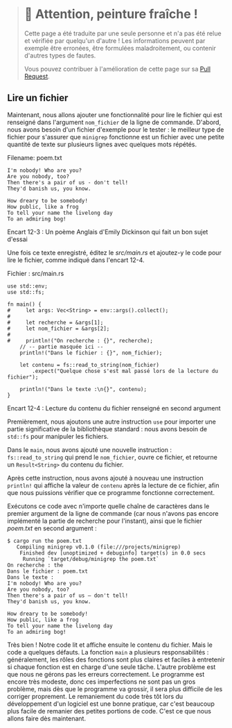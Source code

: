 > # 🚧 Attention, peinture fraîche !
>
> Cette page a été traduite par une seule personne et n'a pas été relue et
> vérifiée par quelqu'un d'autre ! Les informations peuvent par exemple être
> erronées, être formulées maladroitement, ou contenir d'autres types de fautes.
>
> Vous pouvez contribuer à l'amélioration de cette page sur sa
> [Pull Request](https://github.com/Jimskapt/rust-book-fr/pull/135).

<!--
## Reading a File
-->

## Lire un fichier

<!--
Now we’ll add functionality to read the file that is specified in the
`filename` command line argument. First, we need a sample file to test it with:
the best kind of file to use to make sure `minigrep` is working is one with a
small amount of text over multiple lines with some repeated words. Listing 12-3
has an Emily Dickinson poem that will work well! Create a file called
*poem.txt* at the root level of your project, and enter the poem “I’m Nobody!
Who are you?”
-->

Maintenant, nous allons ajouter une fonctionnalité pour lire le fichier qui est
renseigné dans l'argument `nom_fichier` de la ligne de commande. D'abord, nous
avons besoin d'un fichier d'exemple pour le tester : le meilleur type de
fichier pour s'assurer que `minigrep` fonctionne est un fichier avec une petite
quantité de texte sur plusieurs lignes avec quelques mots répétés.

<span class="filename">Filename: poem.txt</span>

```text
I'm nobody! Who are you?
Are you nobody, too?
Then there's a pair of us - don't tell!
They'd banish us, you know.

How dreary to be somebody!
How public, like a frog
To tell your name the livelong day
To an admiring bog!
```

<!--
<span class="caption">Listing 12-3: A poem by Emily Dickinson makes a good test
case</span>
-->

<span class="caption">Encart 12-3 : Un poème Anglais d'Emily Dickinson qui fait
un bon sujet d'essai</span>

<!--
With the text in place, edit *src/main.rs* and add code to read the file, as
shown in Listing 12-4.
-->

Une fois ce texte enregistré, éditez le *src/main.rs* et ajoutez-y le code pour
lire le fichier, comme indiqué dans l'encart 12-4.

<!--
<span class="filename">Filename: src/main.rs</span>
-->

<span class="filename">Fichier : src/main.rs</span>

<!--
```rust,should_panic
use std::env;
use std::fs;

fn main() {
#     let args: Vec<String> = env::args().collect();
#
#     let query = &args[1];
#     let filename = &args[2];
#
#     println!("Searching for {}", query);
    // --snip--
    println!("In file {}", filename);

    let contents = fs::read_to_string(filename)
        .expect("Something went wrong reading the file");

    println!("With text:\n{}", contents);
}
```
-->

```rust,should_panic
use std::env;
use std::fs;

fn main() {
#     let args: Vec<String> = env::args().collect();
#
#     let recherche = &args[1];
#     let nom_fichier = &args[2];
#
#     println!("On recherche : {}", recherche);
    // -- partie masquée ici --
    println!("Dans le fichier : {}", nom_fichier);

    let contenu = fs::read_to_string(nom_fichier)
        .expect("Quelque chose s'est mal passé lors de la lecture du fichier");

    println!("Dans le texte :\n{}", contenu);
}
```

<!--
<span class="caption">Listing 12-4: Reading the contents of the file specified
by the second argument</span>
-->

<span class="caption">Encart 12-4 : Lecture du contenu du fichier renseigné en
second argument</span>

<!--
First, we add another `use` statement to bring in a relevant part of the
standard library: we need `std::fs` to handle files.
-->

Premièrement, nous ajoutons une autre instruction `use` pour importer une
partie significative de la bibliothèque standard : nous avons besoin de
`std::fs` pour manipuler les fichiers.

<!--
In `main`, we’ve added a new statement: `fs::read_to_string` takes the
`filename`, opens that file, and returns a `Result<String>` of the file’s
contents.
-->

Dans le `main`, nous avons ajouté une nouvelle instruction :
`fs::read_to_string` qui prend le `nom_fichier`, ouvre ce fichier, et retourne
un `Result<String>` du contenu du fichier.

<!--
After that statement, we’ve again added a temporary `println!` statement that
prints the value of `contents` after the file is read, so we can check that the
program is working so far.
-->

Après cette instruction, nous avons ajouté à nouveau une instruction `println!`
qui affiche la valeur de `contenu` après la lecture de ce fichier, afin que
nous puissions vérifier que ce programme fonctionne correctement.

<!--
Let’s run this code with any string as the first command line argument (because
we haven’t implemented the searching part yet) and the *poem.txt* file as the
second argument:
-->

Exécutons ce code avec n'importe quelle chaîne de caractères dans le premier
argument de la ligne de commande (car nous n'avons pas encore implémenté la
partie de recherche pour l'instant), ainsi que le fichier *poem.txt* en
second argument :

<!--
```text
$ cargo run the poem.txt
   Compiling minigrep v0.1.0 (file:///projects/minigrep)
    Finished dev [unoptimized + debuginfo] target(s) in 0.0 secs
     Running `target/debug/minigrep the poem.txt`
Searching for the
In file poem.txt
With text:
I'm nobody! Who are you?
Are you nobody, too?
Then there's a pair of us — don't tell!
They'd banish us, you know.

How dreary to be somebody!
How public, like a frog
To tell your name the livelong day
To an admiring bog!
```
-->

```text
$ cargo run the poem.txt
   Compiling minigrep v0.1.0 (file:///projects/minigrep)
    Finished dev [unoptimized + debuginfo] target(s) in 0.0 secs
     Running `target/debug/minigrep the poem.txt`
On recherche : the
Dans le fichier : poem.txt
Dans le texte :
I'm nobody! Who are you?
Are you nobody, too?
Then there's a pair of us — don't tell!
They'd banish us, you know.

How dreary to be somebody!
How public, like a frog
To tell your name the livelong day
To an admiring bog!
```

<!--
Great! The code read and then printed the contents of the file. But the code
has a few flaws. The `main` function has multiple responsibilities: generally,
functions are clearer and easier to maintain if each function is responsible
for only one idea. The other problem is that we’re not handling errors as well
as we could. The program is still small, so these flaws aren’t a big problem,
but as the program grows, it will be harder to fix them cleanly. It’s good
practice to begin refactoring early on when developing a program, because it’s
much easier to refactor smaller amounts of code. We’ll do that next.
-->

Très bien ! Notre code lit et affiche ensuite le contenu du fichier. Mais le
code a quelques défauts. La fonction `main` a plusieurs responsabilités :
généralement, les rôles des fonctions sont plus claires et faciles à entretenir
si chaque fonction est en charge d'une seule tâche. L'autre problème est que
nous ne gérons pas les erreurs correctement. Le programme est encore très
modeste, donc ces imperfections ne sont pas un gros problème, mais dès que le
programme va grossir, il sera plus difficile de les corriger proprement. Le
remaniement du code très tôt lors du développement d'un logiciel est une bonne
pratique, car c'est beaucoup plus facile de remanier des petites portions de
code. C'est ce que nous allons faire dès maintenant.
